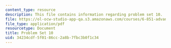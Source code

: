 ```yaml
---
content_type: resource
description: This file contains information regarding problem set 10.
file: https://ol-ocw-studio-app-qa.s3.amazonaws.com/courses/6-851-advanced-data-structures-spring-2012/34234cdf5f0186cc2a8b7fbc3b0f1c34_MIT6_851S12_ps10.pdf
file_type: application/pdf
resourcetype: Document
title: Problem Set 10
uid: 34234cdf-5f01-86cc-2a8b-7fbc3b0f1c34
---
```

